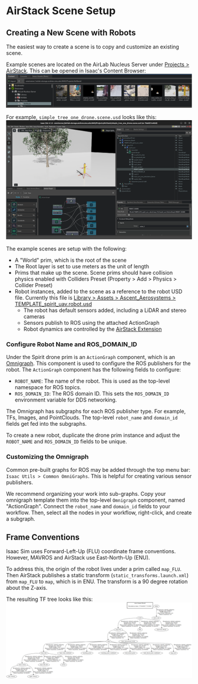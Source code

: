 # AirStack Scene Setup

## Creating a New Scene with Robots
The easiest way to create a scene is to copy and customize an existing scene.

Example scenes are located on the AirLab Nucleus Server under [Projects > AirStack](https://airlab-storage.andrew.cmu.edu:8443/omni/web3/omniverse://airlab-storage.andrew.cmu.edu:8443/Projects/AirStack/).
This can be opened in Isaac's Content Browser:
![Image of content browser](content_browser.png)

For example, `simple_tree_one_drone.scene.usd` looks like this:
![scene setup](scene_setup.png)

The example scenes are setup with the following:

- A "World" prim, which is the root of the scene
- The Root layer is set to use meters as the unit of length
- Prims that make up the scene. Scene prims should have collision physics enabled with Colliders Preset (Property > Add > Physics > Collider Preset)
- Robot instances, added to the scene as a reference to the robot USD file. Currently this file is [Library > Assets > Ascent_Aerosystems > TEMPLATE_spirit_uav.robot.usd](https://airlab-storage.andrew.cmu.edu:8443/omni/web3/omniverse://airlab-storage.andrew.cmu.edu:8443/Library/Assets/Ascent_Aerosystems/Spirit_UAV/TEMPLATE_spirit_uav.robot.usd)
  - The robot has default sensors added, including a LiDAR and stereo cameras
  - Sensors publish to ROS using the attached ActionGraph
  - Robot dynamics are controlled by the [AirStack Extension](ascent_sitl_extension.md)


### Configure Robot Name and ROS_DOMAIN_ID

Under the Spirit drone prim is an `ActionGraph` component, which is an [Omnigraph](https://docs.omniverse.nvidia.com/extensions/latest/ext_omnigraph.html). This component is used to configure the ROS publishers for the robot. The `ActionGraph` component has the following fields to configure:

- `ROBOT_NAME`: The name of the robot. This is used as the top-level namespace for ROS topics.
- `ROS_DOMAIN_ID`: The ROS domain ID. This sets the `ROS_DOMAIN_ID` environment variable for DDS networking.

The Omnigraph has subgraphs for each ROS publisher type. For example, TFs, Images, and PointClouds. The top-level `robot_name` and `domain_id` fields get fed into the subgraphs. 

To create a new robot, duplicate the drone prim instance and adjust the `ROBOT_NAME` and `ROS_DOMAIN_ID` fields to be unique.



### Customizing the Omnigraph

Common pre-built graphs for ROS may be added through the top menu bar: `Isaac Utils > Common OmniGraphs`.
This is helpful for creating various sensor publishers.

We recommend organizing your work into sub-graphs.
Copy your omnigraph template them into the top-level `Omnigraph` component, named "ActionGraph". Connect the `robot_name` and `domain_id` fields to your workflow. Then, select all the nodes in your workflow, right-click, and create a subgraph.


## Frame Conventions
Isaac Sim uses Forward-Left-Up (FLU) coordinate frame conventions.  However, MAVROS and AirStack use East-North-Up (ENU). 

To address this, the origin of the robot lives under a prim called `map_FLU`. Then AirStack publishes a static transform (`static_transforms.launch.xml`) from `map_FLU` to `map`, which is in ENU. The transform is a 90 degree rotation about the Z-axis. 

The resulting TF tree looks like this:
![Image of tf tree](tf_tree.png)